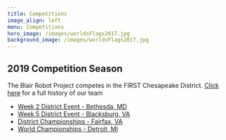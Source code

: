 ```yaml
---
title: Competitions
image_align: left
menu: Competitions
hero_image: /images/worldsFlags2017.jpg
background_image: /images/worldsFlags2017.jpg
---
```


<!---
I want to turn this into something similar to the 01._top page with the picture I upload of us at worlds waving
flags around as the background because I feel like we don't have enough images/it looks kinda clunky, but when
I tried to just make this a hero.md file, it moved it all the way to the top of the page.

background-image: /images/worldsFlags2017.jpg
-->

## 2019 Competition Season
The Blair Robot Project competes in the FIRST Chesapeake District. [Click here](../../03.HISTORY/) for a full history of our team 
* [Week 2 District Event - Bethesda, MD](https://www.thebluealliance.com/event/2019mdbet)
* [Week 5 District Event - Blacksburg, VA](https://www.thebluealliance.com/event/2019vabla)
* [District Championships - Fairfax, VA](https://www.thebluealliance.com/event/2019chcmp)
* [World Championships - Detroit, MI](https://www.thebluealliance.com/event/2019cmpmi)
